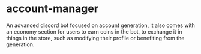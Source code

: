 # account-manager
An advanced discord bot focused on account generation, it also comes with an economy section for users to earn coins in the bot, to exchange it in things in the store, such as modifying their profile or benefiting from the generation.
